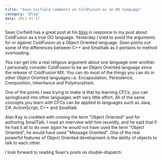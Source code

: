 ```yaml
---
title: "Sean Corfield comments on ColdFusion as an OO language"
category: "Blog"
date: 2011-01-17
---
```



Sean Corfield has a great post at his [blog](http://corfield.org/entry/Overloading_is_not_OO) in responce to my post about ColdFusion as a true OO language. Yesterday I tried to avoid the arguments for or against ColdFusion as a Object Oriented language. Sean points out some of the differences between C++ and Smalltalk as it pertains to method overloading.

You can get into a real religous argument about one language over another. I personally consider ColdFusion to be an Object Oriented language since the release of ColdFusion MX. You can do most of the things you can do in other Object Oriented languages i.e. Encapsulation, Persistence, Composition, Inheritance and Polymorphism.

One of the points I was trying to make is that by learning CFCs, you can springboard into other languages with very little effort. All of the same concepts you learn with CFCs can be applied to languages such as Java, C#, ActionScript, C++ and Smalltalk.

Alan Kay is credited with coining the term "Object Oriented" and for authoring SmallTalk. I read an interview with him recently, and he said that if he had it all to do over again he would not have used the term "Object Oriented", he would have used "Message Oriented". One of the real powerful features of Object Oriented development is the ability of objects to talk to each other.

I look forward to reading Sean's posts on double-dispatch.